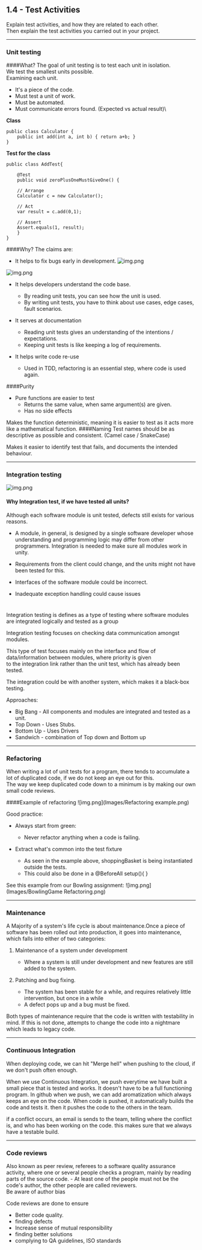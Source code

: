 ## 1.4 - Test Activities
Explain test activities, and how they are related to each other.\
Then explain the test activities you carried out in your project.
***
### Unit testing
####What?
The goal of unit testing is to test each unit in isolation. \
We test the smallest units possible.\
Examining each unit.

- It's a piece of the code.
- Must test a unit of work.
- Must be automated.
- Must communicate errors found. (Expected vs actual result)\


<b>Class</b>

    public class Calculator {
        public int add(int a, int b) { return a+b; }
    }

<b>Test for the class</b>

    public class AddTest{
    
        @Test
        public void zeroPlusOneMustGiveOne() {
    
        // Arrange
        Calculator c = new Calculator();
    
        // Act
        var result = c.add(0,1);

        // Assert
        Assert.equals(1, result);
        }
    }
####Why?
The claims are:
- It helps to fix bugs early in development.
![img.png](Images/unitTest1.png)

![img.png](Images/UnitTest2.png)

- It helps developers understand the code base.
  - By reading unit tests, you can see how the unit is used.
  - By writing unit tests, you have to think about use cases, edge cases, fault scenarios.
  

- It serves at documentation
  - Reading unit tests gives an understanding of the intentions / expectations.
  - Keeping unit tests is like keeping a log of requirements.

- It helps write code re-use 
  - Used in TDD, refactoring is an essential step, where code is used again.

####Purity
- Pure functions are easier to test
  - Returns the same value, when same argument(s) are given.
  - Has no side effects

Makes the function deterministic, meaning it is easier to test as it acts more like a mathematical function.
####Naming
Test names should be as descriptive as possible and consistent. (Camel case / SnakeCase)

Makes it easier to identify test that fails, and documents the intended behaviour.
***
### Integration testing
![img.png](Images/IntegrationTest.png)

#### Why Integration test, if we have tested all units?
Although each software module is unit tested, defects still exists for various reasons.
- A module, in general, is designed by a single software developer whose understanding and programming logic may differ 
from other programmers. Integration is needed to make sure all modules work in unity.


- Requirements from the client could change, and the units might not have been tested for this.


- Interfaces of the software module could be incorrect.


- Inadequate exception handling could cause issues
#


Integration testing is defines as a type of testing where software modules are integrated logically and tested as a group

Integration testing focuses on checking data communication amongst modules.

This type of test focuses mainly on the interface and flow of data/information between modules, where priority is given\
to the integration link rather than the unit test, which has already been tested.

The integration could be with another system, which makes it a black-box testing.

Approaches:
- Big Bang - All components and modules are integrated and tested as a unit.
- Top Down - Uses Stubs.
- Bottom Up - Uses Drivers
- Sandwich - combination of Top down and Bottom up
***
### Refactoring
When writing a lot of unit tests for a program, there tends to accumulate a lot of duplicated code, if we do not keep an eye out for this.\
The way we keep duplicated code down to a minimum is by making our own small code reviews.

####Example of refactoring
![img.png](Images/Refactoring example.png)

Good practice:
- Always start from green:
   - Never refactor anything when a code is failing.
   

- Extract what's common into the test fixture
   - As seen in the example above, shoppingBasket is being instantiated outside the tests.
   - This could also be done in a @BeforeAll setup(){ }

See this example from our Bowling assignment:
![img.png](Images/BowlingGame Refactoring.png)


***
### Maintenance
A Majority of a system's life cycle is about maintenance.Once a piece of software has been rolled out into production, 
it goes into maintenance, which falls into either of two categories:

1. Maintenance of a system under development
   - Where a system is still under development and new features are still added to the system.


1. Patching and bug fixing.
   - The system has been stable for a while, and requires relatively little intervention, but once in a while
   - A defect pops up and a bug must be fixed.

Both types of maintenance require that the code is written with testability in mind. If this is not done, attempts to 
change the code into a nightmare which leads to legacy code.
***
### Continuous Integration
When deploying code, we can hit "Merge hell" when pushing to the cloud, if we don't push often enough.

When we use Continuous Integration, we push everytime we have built a small piece that is tested and works. It doesn't 
have to be a full functioning program.
In github when we push, we can add aromatization which always keeps an eye on the code. When code is pushed, it 
automatically builds the code and tests it. then it pushes the code to the others in the team.

if a conflict occurs, an email is sends to the team, telling where the conflict is, and who has been working on the code.
this makes sure that we always have a testable build.

***
### Code reviews
Also known as peer review, referees to a software quality assurance activity, where one or several people checks a program,
mainly by reading parts of the source code. - At least one of the people must not be the code's author, the other people are called reviewers.\
Be aware of author bias

Code reviews are done to ensure
- Better code quality.
- finding defects
- Increase sense of mutual responsibility
- finding better solutions
- complying to QA guidelines, ISO standards
